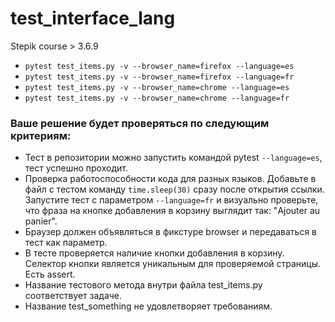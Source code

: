 # test_interface_lang
Stepik course > 3.6.9

- `pytest test_items.py -v --browser_name=firefox --language=es`
- `pytest test_items.py -v --browser_name=firefox --language=fr`
- `pytest test_items.py -v --browser_name=chrome --language=es`
- `pytest test_items.py -v --browser_name=chrome --language=fr`

### Ваше решение будет проверяться по следующим критериям:

- Тест в репозитории можно запустить командой pytest `--language=es`, тест успешно проходит.
- Проверка работоспособности кода для разных языков. Добавьте в файл с тестом команду `time.sleep(30)` сразу после открытия ссылки. Запустите тест с параметром `--language=fr` и визуально проверьте, что фраза на кнопке добавления в корзину выглядит так: "Ajouter au panier".
- Браузер должен объявляться в фикстуре browser и передаваться в тест как параметр.
- В тесте проверяется наличие кнопки добавления в корзину. Селектор кнопки является уникальным для проверяемой страницы. Есть assert.
- Название тестового метода внутри файла test_items.py соответствует задаче.
- Название test_something не удовлетворяет требованиям.